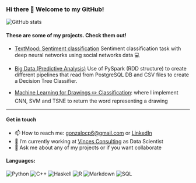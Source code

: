 ### Hi there 👋 Welcome to my GitHub!

![GitHub stats](https://github-readme-stats.vercel.app/api?username=gonzalo-cordova-pou&bg_color=30,e96443,904e95&title_color=fff&text_color=fff&count_private=true)

#### These are some of my projects. Check them out!

- [TextMood: Sentiment classification](https://github.com/gonzalo-cordova-pou/TextMood) Sentiment classification task with deep neural networks using social networks data :computer:

- [Big Data (Predictive Analysis)](https://github.com/gonzalo-cordova-pou/BDA_bigdata_project) Use of PySpark (RDD structure) to create different pipelines that read from PostgreSQL DB and CSV files to create a Decision Tree Classifier.

- [Machine Learning for Drawings :pencil2: Classification](https://github.com/gonzalo-cordova-pou/drawing2label): where I implement CNN, SVM and TSNE to return the word representing a drawing

---
#### Get in touch
- 📫 How to reach me: gonzalocp6@gmail.com or [LinkedIn](https://www.linkedin.com/in/gonzalo-cordova-pou/)
- 🔭 I’m currently working at [Vinces Consulting](https://www.vincesconsulting.com/) as Data Scientist
- 💬 Ask me about any of my projects or if you want collaborate

#### Languages:
![Python](https://img.shields.io/badge/python-%23E34F26.svg?style=for-the-badge&logo=python&logoColor=white)
![C++](https://img.shields.io/badge/c++-%231572B6.svg?style=for-the-badge&logo=c++&logoColor=white)
![Haskell](https://img.shields.io/badge/haskell-%23323330.svg?style=for-the-badge&logo=haskell&logoColor=%23F7DF1E)
![R](https://img.shields.io/badge/R-%23007ACC.svg?style=for-the-badge&logo=r&logoColor=white)
![Markdown](https://img.shields.io/badge/markdown-%23000000.svg?style=for-the-badge&logo=markdown&logoColor=white)
![SQL](https://img.shields.io/badge/-SQL-E10098?style=for-the-badge&logo=sql&logoColor=white)
